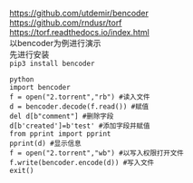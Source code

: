 https://github.com/utdemir/bencoder  
https://github.com/rndusr/torf  
https://torf.readthedocs.io/index.html  
以bencoder为例进行演示  
先进行安装  
`pip3 install bencoder`

```
python
import bencoder
f = open("2.torrent","rb") #读入文件
d = bencoder.decode(f.read()) #赋值
del d[b"comment"] #删除字段
d[b'created']=b'test' #添加字段并赋值
from pprint import pprint
pprint(d) #显示信息
f = open("2.torrent","wb") #以写入权限打开文件
f.write(bencoder.encode(d)) #写入文件
exit()
```
